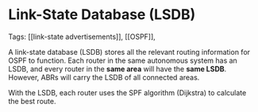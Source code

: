 # Link-State Database (LSDB)
Tags: [[link-state advertisements]], [[OSPF]], 

A link-state database (LSDB) stores all the relevant routing information for OSPF to function. Each router in the same autonomous system has an LSDB, and every router in the **same area** will have the **same LSDB**. However, ABRs will carry the LSDB of all connected areas.

With the LSDB, each router uses the SPF algorithm (Dijkstra) to calculate the best route. 